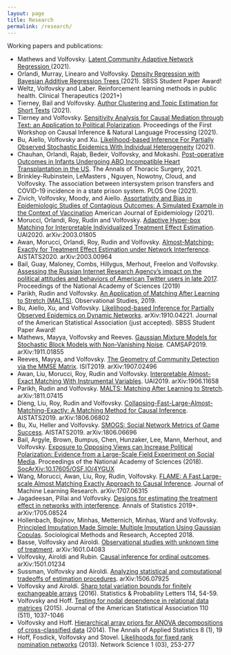 ```yaml
---
layout: page
title: Research
permalink: /research/
---
```


Working papers and publications:

* Mathews and Volfovsky. [Latent Community Adaptive Network Regression
]({{site.arxiv_url}}/2112.07892) (2021).
* Orlandi, Murray, Linearo and Volfovsky. [Density Regression with Bayesian Additive Regression Trees
]({{site.arxiv_url}}/2112.12259) (2021). SBSS Student Paper Award!
* Weltz, Volfovsky and Laber. Reinforcement learning methods in public health. Clinical Therapeutics (2021+)
* Tierney, Bail and Volfovsky. [Author Clustering and Topic Estimation for Short Texts]({{site.arxiv_url}}/2106.09533) (2021).
* Tierney and Volfovsky. [Sensitivity Analysis for Causal Mediation through Text: an Application to Political Polarization](https://aclanthology.org/2021.cinlp-1.5.pdf). Proceedings of the First Workshop on Causal Inference & Natural Language Processing (2021).
* Bu, Aiello, Volfovsky and Xu. [Likelihood-based Inference For Partially Observed Stochastic Epidemics With Individual Heterogeneity]({{site.arxiv_url}}/2112.07892) (2021).
* Chauhan, Orlandi, Rajab, Bedeir, Volfovsky, and Mokashi. [Post-operative Outcomes in Infants Undergoing ABO Incompatible Heart Transplantation in the US](https://linkinghub.elsevier.com/retrieve/pii/S0003-4975(21)01645-3). The Annals of Thoracic Surgery, 2021. 
* Brinkley-Rubinstein, LeMasters , Nguyen, Nowotny, Cloud, and Volfovsky. The association between intersystem prison transfers and COVID-19 incidence in a state prison system. PLOS One (2021).
* Zivich, Volfovsky, Moody, and Aiello. [Assortativity and Bias in Epidemiologic Studies of Contagious Outcomes: A Simulated Example in the Context of Vaccination](https://academic.oup.com/aje/advance-article-abstract/doi/10.1093/aje/kwab167/6292355?redirectedFrom=fulltext) American Journal of Epidemiology (2021).
* Morucci, Orlandi, Roy, Rudin and Volfovsky. [Adaptive Hyper-box Matching for Interpretable Individualized Treatment Effect Estimation]({{site.arxiv_url}}/2003.01805). UAI2020. arXiv:2003.01805
* Awan, Morucci, Orlandi, Roy, Rudin and Volfovsky. [Almost-Matching-Exactly for Treatment Effect Estimation under Network Interference]({{site.arxiv_url}}/2003.00964). AISTATS2020. arXiv:2003.00964
* Bail, Guay, Maloney, Combs, Hillygus, Merhout, Freelon and Volfovsky. [Assessing the Russian Internet Research Agency’s impact on the political attitudes and behaviors of American Twitter users in late 2017](https://www.pnas.org/content/117/1/243). Proceedings of the National Academy of Sciences (2019)
* Parikh, Rudin and Volfovsky. [An Application of Matching After Learning to Stretch (MALTS)](https://obsstudies.org/wp-content/uploads/2019/09/all-papers-compiled.pdf). Observational Studies, 2019.
* Bu, Aiello, Xu, and Volfovsky. [Likelihood-based Inference for Partially Observed Epidemics on Dynamic Networks]({{site.arxiv_url}}/1910.04221). arXiv:1910.04221. Journal of the American Statistical Association (just accepted). SBSS Student Paper Award!
* Mathews, Mayya, Volfovsky and Reeves. [Gaussian Mixture Models for Stochastic Block Models with Non-Vanishing Noise]({{site.arxiv_url}}/1911.01855). CAMSAP2019. arXiv:1911.01855
* Reeves, Mayya, and Volfovsky. [The Geometry of Community Detection via the MMSE Matrix]({{site.arxiv_url}}/1907.02496). ISIT2019. arXiv:1907.02496
* Awan, Liu, Morucci, Roy, Rudin and Volfovsky. [Interpretable Almost-Exact Matching With Instrumental Variables]({{site.arxiv_url}}/1906.11658). UAI2019. arXiv:1906.11658
* Parikh, Rudin and Volfovsky. [MALTS: Matching After Learning to Stretch]({{site.arxiv_url}}/1811.07415). arXiv:1811.07415
* Dieng, Liu, Roy, Rudin and Volfovsky. [Collapsing-Fast-Large-Almost-Matching-Exactly: A Matching Method for Causal Inference]({{site.arxiv_url}}/1806.06802). AISTATS2019. arXiv:1806.06802
* Bu, Xu, Heller and Volfovsky. [SMOGS: Social Network Metrics of Game Success]({{site.arxiv_url}}/1806.06696). AISTATS2019. arXiv:1806.06696
* Bail, Argyle, Brown, Bumpus, Chen, Hunzaker, Lee, Mann, Merhout, and Volfovsky. [Exposure to Opposing Views can Increase Political Polarization: Evidence from a Large-Scale Field Experiment on Social Media](http://www.pnas.org/content/early/2018/08/27/1804840115.short). Proceedings of the National Academy of Sciences (2018). [SocArXiv:10.17605/OSF.IO/4YGUX](https://osf.io/preprints/socarxiv/4ygux)
* Wang, Morucci, Awan, Liu, Roy, Rudin, Volfovsky. [FLAME: A Fast Large-scale Almost Matching Exactly Approach to Causal Inference]({{site.arxiv_url}}/1707.06315). Journal of Machine Learning Research. arXiv:1707.06315
* Jagadeesan, Pillai and Volfovsky. [Designs for estimating the treatment effect in networks with interference]({{site.arxiv_url}}/1705.08524). Annals of Statistics 2019+. arXiv:1705.08524
* Hollenbach, Bojinov, Minhas, Metternich, Minhas, Ward and Volfovsky. [Principled Imputation Made Simple: Multiple Imputation Using Gaussian Copulas]({{site.arxiv_url}}/1411.0647). Sociological Methods and Research, Accepted 2018.
* Basse, Volfovsky and Airoldi. [Observational studies with unknown time of treatment]({{site.arxiv_url}}/1601.04083). arXiv:1601.04083
* Volfovsky, Airoldi and Rubin. [Causal inference for ordinal outcomes]({{site.arxiv_url}}/1501.01234). arXiv:1501.01234
* Sussman, Volfovsky and Airoldi. [Analyzing statistical and computational tradeoffs of estimation procedures]({{site.arxiv_url}}/1506.07925).  arXiv:1506.07925
* Volfovsky and Airoldi. [Sharp total variation bounds for finitely exchangeable arrays]({{site.arxiv_url}}/1407.6092) (2016). Statistics & Probability Letters 114, 54-59. 
* Volfovsky and Hoff. [Testing for nodal dependence in relational data matrices]({{site.arxiv_url}}/1306.5786) (2015). Journal of the American Statistical Association 110 (511), 1037-1046
* Volfovsky and Hoff. [Hierarchical array priors for ANOVA decompositions of cross-classified data]({{site.arxiv_url}}/1208.1726) (2014). The Annals of Applied Statistics 8 (1), 19
* Hoff, Fosdick, Volfovsky and Stovel. [Likelihoods for fixed rank nomination networks]({{site.arxiv_url}}/1212.6234) (2013). Network Science 1 (03), 253-277
